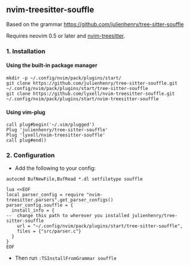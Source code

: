 ## nvim-treesitter-souffle

Based on the grammar https://github.com/julienhenry/tree-sitter-souffle

Requires neovim 0.5 or later and [nvim-treesitter](https://github.com/nvim-treesitter/nvim-treesitter).

### 1. Installation

#### Using the built-in package manager

```
mkdir -p ~/.config/nvim/pack/plugins/start/
git clone https://github.com/julienhenry/tree-sitter-souffle.git ~/.config/nvim/pack/plugins/start/tree-sitter-souffle
git clone https://github.com/lyxell/nvim-treesitter-souffle.git ~/.config/nvim/pack/plugins/start/nvim-treesitter-souffle
```

#### Using vim-plug

```vim
call plug#begin('~/.vim/plugged')
Plug 'julienhenry/tree-sitter-souffle'
Plug 'lyxell/nvim-treesitter-souffle'
call plug#end()
```

### 2. Configuration

* Add the following to your config:

```vim
autocmd BufNewFile,BufRead *.dl setfiletype souffle

lua <<EOF
local parser_config = require "nvim-treesitter.parsers".get_parser_configs()
parser_config.souffle = {
  install_info = {
--  change this path to wherever you installed julienhenry/tree-sitter-souffle
    url = "~/.config/nvim/pack/plugins/start/tree-sitter-souffle",
    files = {"src/parser.c"}
  }
}
EOF
```

* Then run `:TSInstallFromGrammar souffle`
